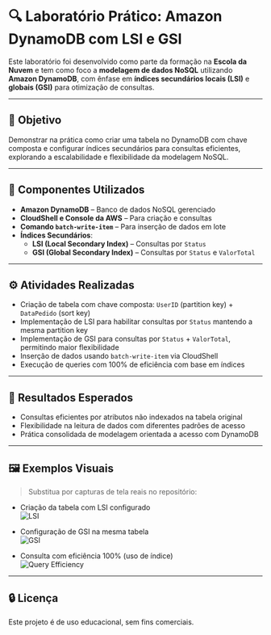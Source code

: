 # 🔍 Laboratório Prático: Amazon DynamoDB com LSI e GSI

Este laboratório foi desenvolvido como parte da formação na **Escola da Nuvem** e tem como foco a **modelagem de dados NoSQL** utilizando **Amazon DynamoDB**, com ênfase em **índices secundários locais (LSI)** e **globais (GSI)** para otimização de consultas.

---

## 📌 Objetivo

Demonstrar na prática como criar uma tabela no DynamoDB com chave composta e configurar índices secundários para consultas eficientes, explorando a escalabilidade e flexibilidade da modelagem NoSQL.

---

## 🧱 Componentes Utilizados

- **Amazon DynamoDB** – Banco de dados NoSQL gerenciado
- **CloudShell e Console da AWS** – Para criação e consultas
- **Comando `batch-write-item`** – Para inserção de dados em lote
- **Índices Secundários**:  
  - **LSI (Local Secondary Index)** – Consultas por `Status`  
  - **GSI (Global Secondary Index)** – Consultas por `Status` e `ValorTotal`

---

## ⚙️ Atividades Realizadas

- Criação de tabela com chave composta: `UserID` (partition key) + `DataPedido` (sort key)
- Implementação de LSI para habilitar consultas por `Status` mantendo a mesma partition key
- Implementação de GSI para consultas por `Status` + `ValorTotal`, permitindo maior flexibilidade
- Inserção de dados usando `batch-write-item` via CloudShell
- Execução de queries com 100% de eficiência com base em índices

---

## 🧪 Resultados Esperados

- Consultas eficientes por atributos não indexados na tabela original
- Flexibilidade na leitura de dados com diferentes padrões de acesso
- Prática consolidada de modelagem orientada a acesso com DynamoDB

---

## 🖼️ Exemplos Visuais

> Substitua por capturas de tela reais no repositório:

- Criação da tabela com LSI configurado  
  ![LSI](./imagens/criacao-lsi.png)

- Configuração de GSI na mesma tabela  
  ![GSI](./imagens/criacao-gsi.png)

- Consulta com eficiência 100% (uso de índice)  
  ![Query Efficiency](./imagens/query-sucesso.png)

---

## 🔒 Licença

Este projeto é de uso educacional, sem fins comerciais.
